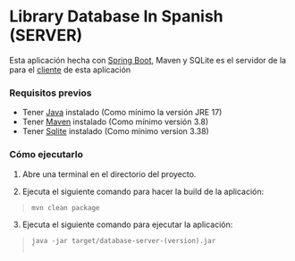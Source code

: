 # Library Database In Spanish (SERVER)

Esta aplicación hecha con [Spring Boot](https://spring.io/projects/spring-boot), Maven y SQLite es el servidor de la para el [cliente](https://github.com/dangarcar/library-database-in-spanish) de esta aplicación

### Requisitos previos
- Tener [Java](https://www.java.com/en/) instalado (Como mínimo la versión JRE 17)
- Tener [Maven](https://maven.apache.org/) instalado (Como mínimo versión 3.8)
- Tener [Sqlite](https://www.sqlite.org/) instalado (Como mínimo version 3.38)

### Cómo ejecutarlo
1. Abre una terminal en el directorio del proyecto.

2. Ejecuta el siguiente comando para hacer la build de la aplicación:
>```console
>mvn clean package
>```

3. Ejecuta el siguiente comando para ejecutar la aplicación:
>```console 
>java -jar target/database-server-(version).jar
>`